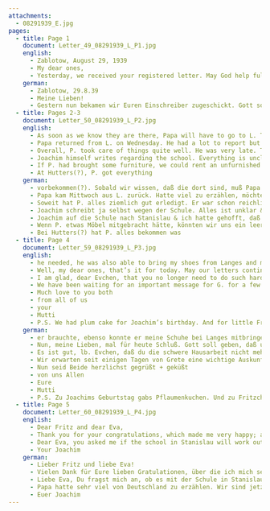 ```yaml
---
attachments:
  - 08291939_E.jpg
pages:
  - title: Page 1
    document: Letter_49_08291939_L_P1.jpg
    english:
      - Zablotow, August 29, 1939
      - My dear ones,
      - Yesterday, we received your registered letter. May God help fulfill all good wishes. Unfortunately, everything is looking so awful again. We received a devastating notice from Warsaw. And now, Gisel was finally lucky and received a note from the British consulate two weeks ago that her visa for Edinburgh (Scotland) has been ordered to be issued. She was in Legabin(?) last week for her passport, and it turned out that the passports are with the committee at the border (this is where passages to D. [Germany?] were processed). We sent an urgent message there, waiting for the passport. Und now – we are desperate. Gisel has everything ready, and we hope to receive(?) our possessions that hopefully are at the customs office in Lemberg.
    german:
      - Zablotow, 29.8.39
      - Meine Lieben!
      - Gestern nun bekamen wir Euren Einschreiber zugeschickt. Gott soll helfen, daß alle guten Wünsche in Erfüllung gehen. Leider sieht jetzt alles wieder so schrecklich aus. Von Warschau kam niederschmetternder Bescheid. Und nun hatte Gisel endlich mal Glück und bekam vom britischen Konsulat vor 14 Tagen die Nachricht, daß es beauftragt sei ihr das Visum nach Edinburgh (Schottland) auszustellen. Sie war vorigen Woche in Legabin (?)um ihren Paß & da stellte sich heraus, daß die Pässe am Komitee an der Grenze (von dort aus wurde das Fahren nach D. bearbeitet) liegen. Nun haben wir dorthin dringend geschrieben, warten auf den Paß. Und nun – Nur zum Verzweifeln. Gisel hat soweit alles fertig und wir hoffen, daß wir in ganz kurzer Zeit unsere Sachen, die hoffentlich auf dem Zollamt in Lemberg liegen
  - title: Pages 2-3
    document: Letter_50_08291939_L_P2.jpg
    english:
      - As soon as we know they are there, Papa will have to go to L. The [train] ride, customs, etc. could also cost a lot.
      - Papa returned from L. on Wednesday. He had a lot to report but does not want to return there. He is too sad for us. Messerschmidts sacrificed a lot [for him] in every way. And P. also said how good and loving your dear mother and Grete were to him. I am now so terribly sorry that I did not meet [your?] Mother. She writes that she hopes to God that we will all meet again in the US. I wonder if we will?
      - Overall, P. took care of things quite well. He was very late. The first people to make it to the liquidation had an easier time.
      - Joachim himself writes regarding the school. Everything is unclear, and we hope things will still turn out well. As you know, I am nervous and was already happy that G. could go to England, Joachim to the school in Stanislau, and I had hoped to go to St. as well before long. Because if P. went [to pursue?] possible jobs, I would definitely not stay behind. School for J. would ??? Pension Postat(?)  45-50 Zl. We could ??? would not be  possible in the long run. P. has already quit. People here just think we have brought so much wealth. We will not get much for some items. And now, we have been waiting(?) here for almost a year. We should have stayed in a city. I am sure, P. would have been had a better chance of an income there, and F. could have found some apprenticeship.
      - If P. had brought some furniture, we could rent an unfurnished room in St. He had the metal beds and couch, ???, radio on his list, but they were removed.  I could use them so well.
      - At Hutters(?), P. got everything
    german:
      - vorbekommen(?). Sobald wir wissen, daß die dort sind, muß Papa nach L. fahren. Fahrt, Zoll u.s.w. kann auch wieder viel kosten.
      - Papa kam Mittwoch aus L. zurück. Hatte viel zu erzählen, möchte aber nicht wieder hinfahren. Er ist zu traurig für uns. Messerschmidts waren aufopfernd in jeder Beziehung. Und P. erzählt auch, wie lieb und gut deine lb. Mutter und Grete zu ihm waren. Es tut mir heute schrecklich leid, daß ich Mutter nicht kennen gelernt habe. Sie schreibt mir sie hofft zu Gott, daß wir uns doch nochmal alle zusammen in U.S.A. treffen werden. Ob es sein wird?
      - Soweit hat P. alles ziemlich gut erledigt. Er war schon reichlich spät, die Ersten die zur Liquidierung fuhren hatten es leichter.
      - Joachim schreibt ja selbst wegen der Schule. Alles ist unklar & hoffentlich geht s doch noch zum Guten aus. Ich bin ja unruhig, hatte mich schon gefreut, daß G. nach England konnte.
      - Joachim auf die Schule nach Stanislau & ich hatte gehofft, daß ich in nicht allzulanger Zeit mit nach St. kann. Denn wenn P. mal weiter wegen Verdienstmöglichkeiten ginge, dann bliebe ich hier auf keinen Fall allein. Schule f. J. wäre ??? Pension Postat(?) 45-50 Zl. Das könnten wir ??? kaum noch lange in Frage kommen. P. ist schon ausgeschieden. Die Leute hier denen doch nur, daß man wer weiß was für großes Vermögen bringen konnte. Für manches wird man nicht viel bekommen können. Und nun warten (?) wir bald ein Jahr hier. Wären wir doch damals in einer Stadt geblieben. Sicher hätte P. eher was verdienen können & F. irgendeine Lehre gefunden.
      - Wenn P. etwas Möbel mitgebracht hätte, könnten wir uns ein leeres Zimmer in St. mieten. Er hatte die Metallbetten & Couch, ??? Radio schon auf der Liste, wurde dann aber gestrichen. Ich könnte es so gebrauchen. 
      - Bei Hutters(?) hat P. alles bekommen was
  - title: Page 4
    document: Letter_59_08291939_L_P3.jpg
    english:
      - he needed, he was also able to bring my shoes from Langes and my warm winter coat. Joachim is looking forward to the bicycle. 
      - Well, my dear ones, that’s it for today. May our letters continue to arrive, God willing. –
      - I am glad, dear Evchen, that you no longer need to do such hard housework. You will definitely be suited for a cleaning job and certainly find employment.
      - We have been waiting for an important message for G. for a few days. We are wondering what happened to the letter.
      - Much love to you both
      - from all of us
      - your
      - Mutti
      - P.S. We had plum cake for Joachim’s birthday. And for little Fritz’s birthday? What did you bake? A cake or something complicated? Did our card make it in time? M.
    german:
      - er brauchte, ebenso konnte er meine Schuhe bei Langes mitbringen + meinen warmen Wintermantel. Joachim freut sich aufs Rad.
      - Nun, meine Lieben, mal für heute Schluß. Gott soll geben, daß unsere Briefe uns weiter erreichen. –
      - Es ist gut, lb. Evchen, daß du die schwere Hausarbeit nicht mehr zu machen hast. Zum Putz wirst du dich bestimmt eignen + sicher auch eine Anstellung finden.
      - Wir erwarten seit einigen Tagen von Grete eine wichtige Auskunft für G. Wo der brief nur bleibt?
      - Nun seid Beide herzlichst gegrüßt + geküßt
      - von uns Allen
      - Eure
      - Mutti
      - P.S. Zu Joachims Geburtstag gabs Pflaumenkuchen. Und zu Fritzchens Geb.? Was hast du gebacken? Torte oder sowas Kniffliches(?)? Kam unsere Karte rechtzeitig an? M.
  - title: Page 5
    document: Letter_60_08291939_L_P4.jpg
    english:
      - Dear Fritz and dear Eva,
      - Thank you for your congratulations, which made me very happy; also many thanks for the affidavits. We will send them to the consulate in Warsaw today. According to the notice Gisel received from the consul, Gisela’s case might even take a few years, because the German quota is already more than fulfilled. You can imagine how long I will have to wait.
      - Dear Eva, you asked me if the school in Stanislau will work out for me. I can tell you that I am pretty certain that they have accepted me, but I am still waiting for the final confirmation, because the principal is traveling during school break. School was supposed to start on September 4th, but it has already been postponed a few weeks due to the bad situation. – I hope you are in good health, and I can tell you that I a well. Dad had lots to tell about Germany. We are now happy to be here, because it is much worse there. Then dad told us that the Simon’s boys went to Palestine, that Edi Schöchter went to London, and Heinz Mann to Sweden. I have been exchanging letters with Erni Gohn(?), who is also in London. So all of us who were once in Brunz(?) are now in a different country. I hope I will be able to get away from here soon.
      - Your Joachim
    german:
      - Lieber Fritz und liebe Eva!
      - Vielen Dank für Eure lieben Gratulationen, über die ich mich sehr gefreut habe; ebenfalls besten Dank für die Affidavits. Diese werden wir heute noch aufs Konsulat nach Warschau schicken. Nach Bescheid, den Gisel vom Konsul bekam, kann sogar Giselas Sache noch einige Jahre dauern, da die deutsche Quote auch überfüllt ist. Ihr könnt Euch denken, wie lange ich noch warten muß.
      - Liebe Eva, Du fragst mich an, ob es mit der Schule in Stanislau klappt. Ich kann Dir mitteilen, daß ich ziemlich sicher angenommen bin, muß aber noch auf endgültigen Bescheid warten, da der Direktor während der Ferien verreist ist. Die Schule sollte schon am 4. IX. anfangen, ist aber bereits wegen der schlechten Lage auf einige Wochen verschoben worden. – Ich hoffe, daß Ihr gesund seid, dasselbe kann ich Euch von mir schreiben.
      - Papa hatte sehr viel von Deutschland zu erzählen. Wir sind jetzt froh, daß wir hier sind, denn dort ist es ja noch viel schlimmer. Dann erzählten Papa, daß die Jungs von Simons nach Palästina, Edi Schöchter nach London, Heinz Mann nach Schweden gefahren sind. Mit Erni Gohn(?), die auch in London ist, schreibe ich oft. So sind wir alle, die früher im Brunz(?) waren, in ein anderes Land gekommen. Hoffentlich werde ich bald von hier wegkönnen. 
      - Euer Joachim
---
```

  